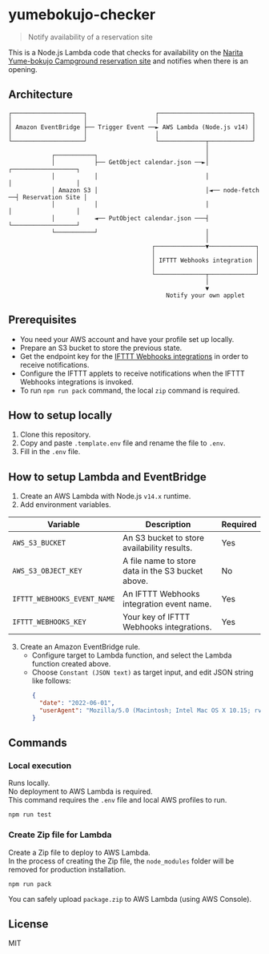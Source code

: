 # yumebokujo-checker

> Notify availability of a reservation site

This is a Node.js Lambda code that checks for availability on the [Narita Yume-bokujo Campground reservation site] and notifies when there is an opening.

## Architecture

```
┌────────────────────┐                   ┌──────────────────────────┐
│                    │                   │                          │
│ Amazon EventBridge ├── Trigger Event ──► AWS Lambda (Node.js v14) │
│                    │                   │                          │
└────────────────────┘                   └─────────────┬────────────┘
                                                       │
            ┌───────────┐                              │
            │           ├── GetObject calendar.json ──►│                 ┌──────────────────┐
            │           │                              │                 │                  │
            │ Amazon S3 │                              │◄── node-fetch ──┤ Reservation Site │
            │           │                              │                 │                  │
            │           ◄── PutObject calendar.json ───┤                 └──────────────────┘
            └───────────┘                              │
                                                       │
                                        ┌──────────────▼─────────────┐
                                        │                            │
                                        │ IFTTT Webhooks integration │
                                        │                            │
                                        └──────────────┬─────────────┘
                                                       │
                                                       ▼
                                            Notify your own applet
```

## Prerequisites

* You need your AWS account and have your profile set up locally.
* Prepare an S3 bucket to store the previous state.
* Get the endpoint key for the [IFTTT Webhooks integrations] in order to receive notifications.
* Configure the IFTTT applets to receive notifications when the IFTTT Webhooks integrations is invoked.
* To run `npm run pack` command, the local `zip` command is required.

## How to setup locally

1. Clone this repository.
2. Copy and paste `.template.env` file and rename the file to `.env`.
3. Fill in the `.env` file.

## How to setup Lambda and EventBridge

1. Create an AWS Lambda with Node.js `v14.x` runtime.
2. Add environment variables.

| Variable | Description | Required |
|---|---|---|
| `AWS_S3_BUCKET` | An S3 bucket to store availability results. | Yes |
| `AWS_S3_OBJECT_KEY` | A file name to store data in the S3 bucket above. | No |
| `IFTTT_WEBHOOKS_EVENT_NAME` | An IFTTT Webhooks integration event name. | Yes |
| `IFTTT_WEBHOOKS_KEY` | Your key of IFTTT Webhooks integrations. | Yes |

3. Create an Amazon EventBridge rule.
   * Configure target to Lambda function, and select the Lambda function created above.
   * Choose `Constant (JSON text)` as target input, and edit JSON string like follows:
      ```json
      {
        "date": "2022-06-01",
        "userAgent": "Mozilla/5.0 (Macintosh; Intel Mac OS X 10.15; rv:99.0) Gecko/20100101 Firefox/99.0"
      }
      ```

## Commands

### Local execution

Runs locally.  
No deployment to AWS Lambda is required.  
This command requires the `.env` file and local AWS profiles to run.

```shell
npm run test
```

### Create Zip file for Lambda

Create a Zip file to deploy to AWS Lambda.  
In the process of creating the Zip file, the `node_modules` folder will be removed for production installation.

```shell
npm run pack
```

You can safely upload `package.zip` to AWS Lambda (using AWS Console).

## License

MIT

[Narita Yume-bokujo Campground reservation site]: https://yumebokujo.revn.jp/camp/
[IFTTT Webhooks integrations]: https://ifttt.com/maker_webhooks
